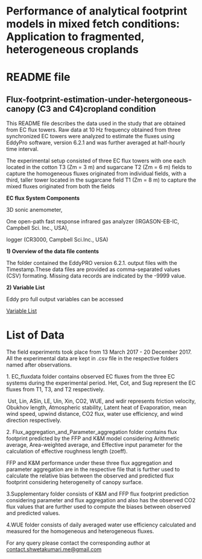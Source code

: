 # Performance of analytical footprint models in mixed fetch conditions: Application to fragmented, heterogeneous croplands 

# README file 

## Flux-footprint-estimation-under-hetergoneous- canopy (C3 and C4)cropland condition

This README file describes the data used in the study that are obtained from EC flux towers. Raw data at 10 Hz frequency obtained from three synchronized EC towers were analyzed to estimate the fluxes using EddyPro software, version 6.2.1 and was further averaged at half-hourly time interval.

The experimental setup consisted of three EC flux towers with one each located in the cotton T3 (Zm = 3 m) and sugarcane T2 (Zm = 6 m) fields to capture the homogeneous fluxes originated from individual fields, with a third, taller tower located in the sugarcane field T1 (Zm = 8 m) to capture the mixed fluxes originated from both the fields

**EC flux System Components**

3D sonic anemometer,

One open-path fast response infrared gas analyzer (IRGASON-EB-IC, Campbell Sci. Inc., USA),

logger (CR3000, Campbell Sci.Inc., USA)

**1) Overview of the data file contents**

The folder contained the EddyPRO version 6.2.1. output files with the Timestamp.These data files are provided as comma-separated values (CSV) formating. Missing data records are indicated by the -9999 value.

**2) Variable List**

Eddy pro full output variables can be accessed 

[Variable List](https://www.licor.com/env/support/EddyPro/topics/output-files-full-output.html)

# List of Data

The field experiments took place from 13 March 2017 - 20 December 2017. All the experimental data are kept in .csv file in the respective folders named after observations.

1\. EC_fluxdata folder contains observed EC fluxes from the three EC systems during the experimental period. Het, Cot, and Sug represent the EC fluxes from T1, T3, and T2 respectively.

 Ust, Lin, ASin, LE, Uin, Xin, CO2, WUE, and wdir represents friction velocity, Obukhov length, Atmospheric stability, Latent heat of Evaporation, mean wind speed, upwind distance, CO2 flux, water use efficiency, and wind direction respectively.

2\. Flux_aggregation_and_Parameter_aggregation folder contains flux footprint predicted by the FFP and K&M model considering Arithmetic average, Area-weighted average, and Effective input parameter for the calculation of effective roughness length (zoeff).

FFP and K&M performance under these three flux aggregation and parameter aggregation are in the respective file that is further used to calculate the relative bias between the observed and predicted flux footprint considering heterogeneity of canopy surface.

3.Supplementary folder consists of K&M and FFP flux footprint prediction considering parameter and flux aggregation and also has the observed CO2 flux values that are further used to compute the biases between observed and predicted values.

4.WUE folder consists of daily averaged water use efficiency calculated and measured for the homogeneous and heterogeneous fluxes.

For any query please contact the corresponding author at contact.shwetakumari.me@gmail.com

